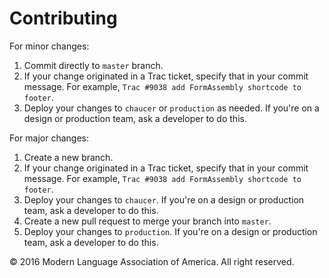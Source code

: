# Contributing

For minor changes:

1. Commit directly to `master` branch.
2. If your change originated in a Trac ticket, specify that in your commit message. For example, `Trac #9038 add FormAssembly shortcode to footer`.
3. Deploy your changes to `chaucer` or `production` as needed. If you're on a design or production team, ask a developer to do this.

For major changes:

1. Create a new branch.
2. If your change originated in a Trac ticket, specify that in your commit message. For example, `Trac #9038 add FormAssembly shortcode to footer`.
3. Deploy your changes to `chaucer`. If you're on a design or production team, ask a developer to do this.
4. Create a new pull request to merge your branch into `master`.
5. Deploy your changes to `production`. If you're on a design or production team, ask a developer to do this.

© 2016 Modern Language Association of America. All right reserved.
